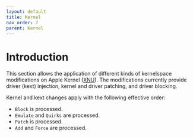 ```yaml
---
layout: default
title: Kernel
nav_order: 7
parent: Kernel
---
```


# Introduction

This section allows the application of different kinds of kernelspace modifications on Apple Kernel ([XNU](https://opensource.apple.com/source/xnu)). The modifications currently provide driver (kext) injection, kernel and driver patching, and driver blocking.

Kernel and kext changes apply with the following effective order:

- `Block` is processed.
- `Emulate` and `Quirks` are processed.
- `Patch` is processed.
- `Add` and `Force` are processed.